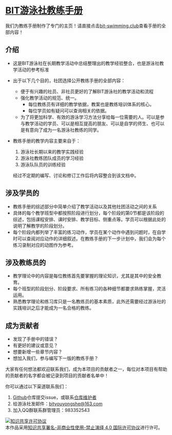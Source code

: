 # [ BIT游泳社教练手册](https://github.com/BITYYS/Instructor-Manual)

我们为教练手册制作了专门的主页！请直接点击[bit-swimming.club](https://bit-swimming.club/)查看手册的全部内容！



## 介绍

* 这是BIT游泳社在长期教学活动中总结整理出的教学经验整合，也是游泳社教学活动的参考标准

* 出于以下几个目的，社团选择公开教练手册的全部内容：

  * 便于有兴趣的社员、非社员更好的了解BIT游泳社的教学活动和流程
  * 强化教学活动的规范、统一。
    * 每位教练员有详细的教学依据，教案也是教练培训体系的核心。
    * 每位学员如有疑问可以查询相关的依据。
  * 为了将更加科学、有效的游泳学习方法分享给每一位需要的人。可以是参与教学活动的学员、可以是相互提高的朋友、可以是自学的师生、也可以是有意向了成为一名游泳社教练的同学。

* 教练手册的教学内容主要来自于：

  1. 游泳社长期以来的教学实践经验
  2. 游泳社教练团队成员的学习经验
  3. 游泳队队员的训练经验

  经过不定期的编写、讨论和修订工作后将内容整合到该文档中。

  

## 涉及学员的

* 教练手册的综述部分中简单介绍了教学活动以及其他社团活动之间的关系
* 具体的每个教学班型中都按照阶段进行划分，每个阶段的第0节都是该阶段的综述，包括课程安排、课时安排、教学目标、侧重点等。学员可以根据此处的说明了解教学的阶段划分。
* 每个阶段内都列举了丰富的练习动作，学员在某个动作中遇到问题时，在自学时可以查阅对应动作的详细叙述。在教练手册的下一步计划中，我们会为每个练习录制对应的动图作为参考。

## 涉及教练员的

* 教学理论中的内容是每位教练首先要掌握的理论知识，尤其是其中的安全教育。
* 每个班型的阶段划分、阶段要求、所有练习的各种细节都要求熟练掌握，灵活运用。
* 熟悉教学理论和练习库只是一名教练员的基本素质，此外还需要经过游泳社的实践培训之后才能成为一名合格的教练。



## 成为贡献者

* 发现了手册中的错误？
* 有更好的建议或意见？
* 想要新增一些章节内容？
* 想加入我们，参与编写下一版的教练手册？

大家有任何想法都欢迎联系我们，成为本项目的贡献者之一，每位对本项目有帮助的贡献者的名字都会被记录到项目的贡献者名单中！

你可以通过以下渠道联系我们：

1. [Github](https://github.com/BITYYS/Instructor-Manual)仓库提交issue，或联系[仓库维护者](https://github.com/orgs/BITYYS/people)
2. 给游泳社发邮件：bityouyongshe@163.com
3. 加入QQ群联系群管理员：983352543











<a rel="license" href="http://creativecommons.org/licenses/by-nc-nd/4.0/"><img alt="知识共享许可协议" style="border-width:0" src="https://i.creativecommons.org/l/by-nc-nd/4.0/88x31.png" /></a><br />本作品采用<a rel="license" href="http://creativecommons.org/licenses/by-nc-nd/4.0/">知识共享署名-非商业性使用-禁止演绎 4.0 国际许可协议</a>进行许可。